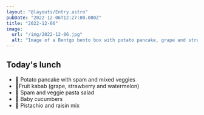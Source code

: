 ```yaml
---
layout: "@layouts/Entry.astro"
pubDate: "2022-12-06T12:27:00.000Z"
title: "2022-12-06"
image:
  url: "/img/2022-12-06.jpg"
  alt: "Image of a Bentgo bento box with potato pancake, grape and strawberry, pasta salad, cucumber slices and a pistachio and raisin mix"
---
```


## Today's lunch

- 🥔 Potato pancake with spam and mixed veggies
- 🍓Fruit kabab (grape, strawberry and watermelon)
- 🥗 Spam and veggie pasta salad
- 🥒 Baby cucumbers
- 🥜 Pistachio and raisin mix
